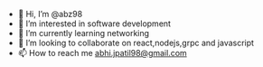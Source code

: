- 👋 Hi, I’m @abz98
- 👀 I’m interested in software development
- 🌱 I’m currently learning networking
- 💞️ I’m looking to collaborate on react,nodejs,grpc and javascript
- 📫 How to reach me abhi.jpatil98@gmail.com

<!---
abz98/abz98 is a ✨ special ✨ repository because its `README.md` (this file) appears on your GitHub profile.
You can click the Preview link to take a look at your changes.
--->




